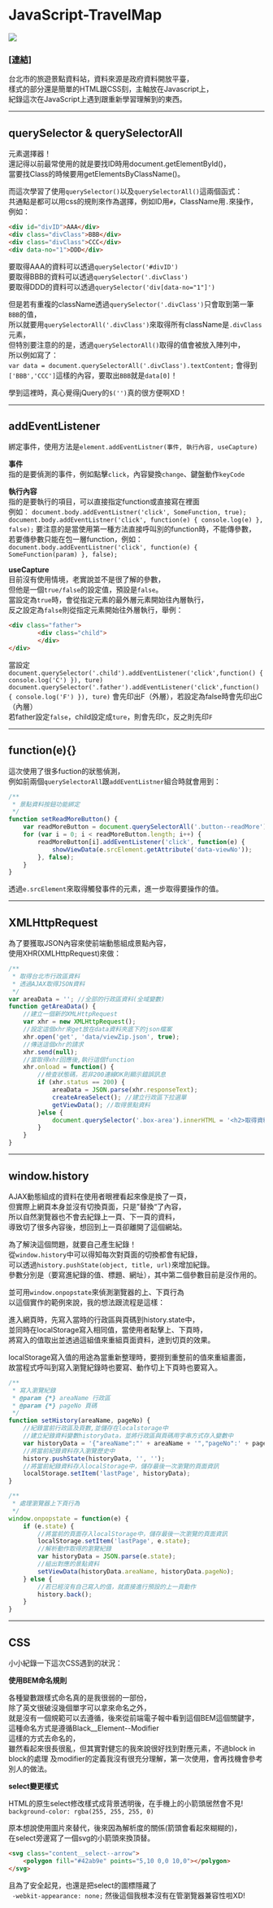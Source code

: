 # JavaScript-TravelMap

![](http://www.guastudio.com//uploads/content/20170507/travelMap.png) 


### [[連結]](http://demo.guastudio.com/jsTravelMap/)

台北市的旅遊景點資料站，資料來源是政府資料開放平臺，  
樣式的部分還是簡單的HTML跟CSS刻，主軸放在Javascript上，  
紀錄這次在JavaScript上遇到跟重新學習理解到的東西。

---
## querySelector & querySelectorAll
元素選擇器！  
還記得以前最常使用的就是要找ID時用document.getElementById()，  
當要找Class的時候要用getElementsByClassName()。  

而這次學習了使用`querySelector()`以及`querySelectorAll()`這兩個函式：  
共通點是都可以用css的規則來作為選擇，例如ID用`#`，ClassName用`.`來操作，  
例如：
```html
<div id="divID">AAA</div>
<div class="divClass">BBB</div>
<div class="divClass">CCC</div>
<div data-no="1">DDD</div>
```
要取得AAA的資料可以透過`querySelector('#divID')`  
要取得BBB的資料可以透過`querySelector('.divClass')`  
要取得DDD的資料可以透過`querySelector('div[data-no="1"]')`  

但是若有重複的className透過`querySelector('.divClass')`只會取到第一筆`BBB`的值，  
所以就要用`querySelectorAll('.divClass')`來取得所有className是`.divClass`元素，  
但特別要注意的的是，透過`querySelectorAll()`取得的值會被放入陣列中，  
所以例如寫了：  
`var data = document.querySelectorAll('.divClass').textContent;`
會得到`['BBB','CCC']`這樣的內容，要取出`BBB`就是`data[0]`！  

學到這裡時，真心覺得jQuery的`$('')`真的很方便啊XD！

---
## addEventListener
綁定事件，使用方法是`element.addEventListner(事件, 執行內容, useCapture)`  

**事件**  
指的是要偵測的事件，例如點擊`click`，內容變換`change`、鍵盤動作`keyCode`

**執行內容**  
指的是要執行的項目，可以直接指定function或直接寫在裡面  
例如：
`document.body.addEventListner('click', SomeFunction, true);`
`document.body.addEventListner('click', function(e) { console.log(e) }, false);`
要注意的是當使用第一種方法直接呼叫別的function時，不能傳參數，  
若要傳參數只能在包一層function，例如：
`document.body.addEventListner('click', function(e) { SomeFunction(param) }, false);`

**useCapture**  
目前沒有使用情境，老實說並不是很了解的參數，  
但他是一個`true/false`的設定值，預設是`false`。  
當設定為`true`時，會從指定元素的最外層元素開始往內層執行，  
反之設定為`false`則從指定元素開始往外層執行，舉例：  
```html
<div class="father">
		<div class="child">
		</div>
</div>
```
當設定
`document.querySelector('.child').addEventListener('click',function() { console.log('C') }), ture)`
`document.querySelector('.father').addEventListener('click',function() { console.log('F') }), ture)`
會先印出F（外層），若設定為false時會先印出C（內層）  
若father設定`false`，child設定成`ture`，則會先印`C`，反之則先印`F`  

---
## function(e){}
這次使用了很多fuction的狀態偵測，  
例如前兩個`querySelectorAll`跟`addEventListner`組合時就會用到：  
```javascript
/**
 * 景點資料按鈕功能綁定
 */
function setReadMoreButton() {
    var readMoreButton = document.querySelectorAll('.button--readMore');
    for (var i = 0; i < readMoreButton.length; i++) {
        readMoreButton[i].addEventListener('click', function(e) {
            showViewData(e.srcElement.getAttribute('data-viewNo'));
        }, false);
    }
}
```
透過`e.srcElement`來取得觸發事件的元素，進一步取得要操作的值。  

---
## XMLHttpRequest
為了要獲取JSON內容來使前端動態組成景點內容，  
使用XHR(XMLHttpRequest)來做：  
```javascript
/**
 * 取得台北市行政區資料
 * 透過AJAX取得JSON資料
 */
var areaData = ''; //全部的行政區資料(全域變數)
function getAreaData() {
    //建立一個新的XMLHttpRequest
    var xhr = new XMLHttpRequest();
    //設定這個xhr來get放在data資料夾底下的json檔案
    xhr.open('get', 'data/viewZip.json', true);
    //傳送這個xhr的請求
    xhr.send(null);
    //當取得xhr回應後,執行這個function
    xhr.onload = function() {
        //檢查狀態碼，若非200連線OK則顯示錯誤訊息
        if (xhr.status == 200) {
            areaData = JSON.parse(xhr.responseText);
            createAreaSelect(); //建立行政區下拉選單
            getViewData(); //取得景點資料
        }else {
            document.querySelector('.box-area').innerHTML = '<h2>取得資料時發生錯誤，請檢查網路狀態並重新整理：）</h2>';
        }
    }
}
```

---
## window.history
AJAX動態組成的資料在使用者眼裡看起來像是換了一頁，  
但實際上網頁本身並沒有切換頁面，只是”替換“了內容，  
所以自然瀏覽器也不會去紀錄上一頁、下一頁的資料，  
導致切了很多內容後，想回到上一頁卻離開了這個網站。  
  
為了解決這個問題，就要自己產生紀錄！  
從`window.history`中可以得知每次對頁面的切換都會有紀錄，  
可以透過`history.pushState(object, title, url)`來增加紀錄。  
參數分別是（要寫進紀錄的值、標題、網址），其中第二個參數目前是沒作用的。  

並可用`window.onpopstate`來偵測瀏覽器的上、下頁行為  
以這個實作的範例來說，我的想法跟流程是這樣：  

進入網頁時，先寫入當時的行政區與頁碼到history.state中，  
並同時在localStorage寫入相同值，當使用者點擊上、下頁時，  
將寫入的值取出並透過這組值來重組頁面資料，達到切頁的效果。  
  
localStorage寫入值的用途為當重新整理時，要撈到重整前的值來重組畫面，  
故當程式呼叫到寫入瀏覽紀錄時也要寫、動作切上下頁時也要寫入。  

```javascript
/**
 * 寫入瀏覽紀錄
 * @param {*} areaName 行政區
 * @param {*} pageNo 頁碼
 */
function setHistory(areaName, pageNo) {
    //紀錄當前行政區及頁數,並儲存在localstorage中
    //建立紀錄資料變數historyData，並將行政區與頁碼用字串方式存入變數中
    var historyData = '{"areaName":"' + areaName + '","pageNo":' + pageNo + '}';
    //將當前紀錄資料存入瀏覽歷史中
    history.pushState(historyData, '', '');
    //將當前紀錄資料存入localStorage中，儲存最後一次瀏覽的頁面資訊
    localStorage.setItem('lastPage', historyData);
}
```
```javascript
/**
 * 處理瀏覽器上下頁行為
 */
window.onpopstate = function(e) {
    if (e.state) {
        //將當前的頁面存入localStorage中，儲存最後一次瀏覽的頁面資訊
        localStorage.setItem('lastPage', e.state);
        //解析動作取得的瀏覽紀錄
        var historyData = JSON.parse(e.state);
        //組出對應的景點資料
        setViewData(historyData.areaName, historyData.pageNo);
    } else {
        //若已經沒有自己寫入的值，就直接進行預設的上一頁動作
        history.back();
    }
}
```

---
## CSS
小小紀錄一下這次CSS遇到的狀況：  

**使用BEM命名規則**  

各種變數跟樣式命名真的是我很弱的一部份，  
除了英文很破沒幾個單字可以拿來命名之外，  
就是沒有一個規範可以去遵循，後來從前端電子報中看到這個BEM這個關鍵字，  
這種命名方式是遵循Black__Element--Modifier  
這樣的方式去命名的，  
雖然看起來很長很亂，但其實對健忘的我來說很好找到對應元素，不過block in block的處理  及modifier的定義我沒有很充分理解，第一次使用，會再找機會參考別人的做法。

**select變更樣式**

HTML的原生select修改樣式成背景透明後，在手機上的小箭頭居然會不見!  
`background-color: rgba(255, 255, 255, 0)`

原本想說使用圖片來替代，後來因為解析度的關係(箭頭會看起來糊糊的)，  
在select旁邊寫了一個svg的小箭頭來換頂替。  
```html
<svg class="content__select--arrow">
    <polygon fill="#42ab9e" points="5,10 0,0 10,0"></polygon>
</svg>
```
且為了安全起見，也還是把select的圖標隱藏了  
` -webkit-appearance: none;`
然後這個我根本沒有在管瀏覽器兼容性啦XD!

